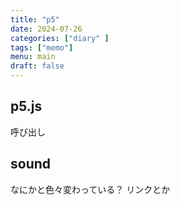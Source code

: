 ```yaml
---
title: "p5"
date: 2024-07-26
categories: ["diary" ]
tags: ["memo"]
menu: main
draft: false
---
```


## p5.js

呼び出し

## sound

なにかと色々変わっている？
リンクとか
